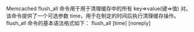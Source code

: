 Memcached flush_all 命令用于用于清理缓存中的所有 key=>value(键=>值) 对。
该命令提供了一个可选参数 time，用于在制定的时间后执行清理缓存操作。
    flush_all 命令的基本语法格式如下：
    flush_all [time] [noreply]